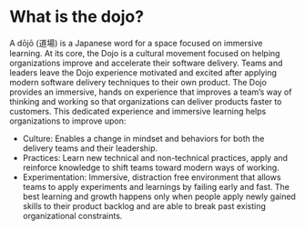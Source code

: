 # What is the dojo?

A dōjō (道場) is a Japanese word for a space focused on immersive learning. At its core, the Dojo is a cultural movement focused on helping organizations improve and accelerate their software delivery.
Teams and leaders leave the Dojo experience motivated and excited after applying modern software delivery techniques to their own product.
The Dojo provides an immersive, hands on experience that improves a team’s way of thinking and working so that organizations can deliver products faster to customers. This dedicated experience and immersive learning helps organizations to improve upon:

* Culture: Enables a change in mindset and behaviors for both the delivery teams and their leadership.
* Practices: Learn new technical and non-technical practices, apply and reinforce knowledge to shift teams toward modern ways of working.
* Experimentation: Immersive, distraction free environment that allows teams to apply experiments and learnings by failing early and fast.
The best learning and growth happens only when people apply newly gained skills to their product backlog and are able to break past existing organizational constraints.
